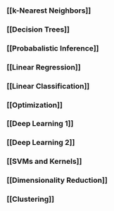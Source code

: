 ### [[k-Nearest Neighbors]]
### [[Decision Trees]]
### [[Probabalistic Inference]]
### [[Linear Regression]]
### [[Linear Classification]]
### [[Optimization]]
### [[Deep Learning 1]]
### [[Deep Learning 2]]
### [[SVMs and Kernels]]
### [[Dimensionality Reduction]]
### [[Clustering]]